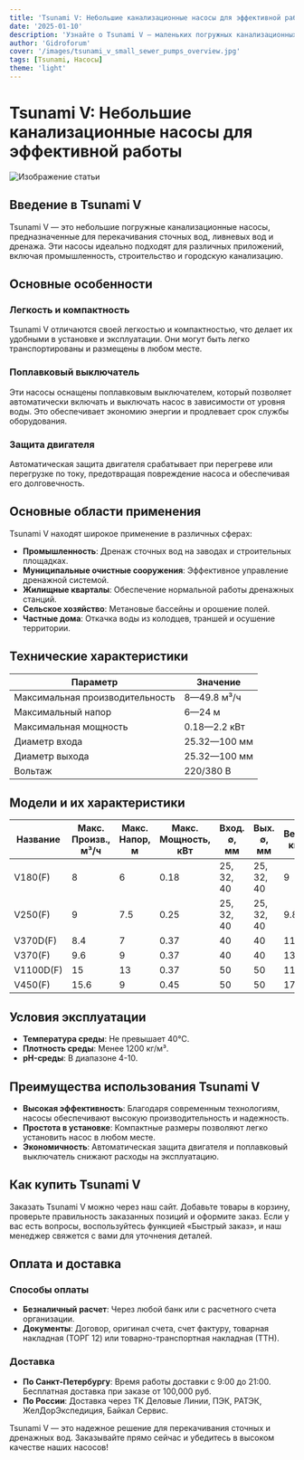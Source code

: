 ```yaml
---
title: 'Tsunami V: Небольшие канализационные насосы для эффективной работы'
date: '2025-01-10'
description: 'Узнайте о Tsunami V — маленьких погружных канализационных насосах, их характеристиках и областях применения. Оптимизируйте работу вашей системы.'
author: 'Gidroforum'
cover: '/images/tsunami_v_small_sewer_pumps_overview.jpg'
tags: [Tsunami, Насосы]
theme: 'light'
---
```


# Tsunami V: Небольшие канализационные насосы для эффективной работы

![Изображение статьи](/images/tsunami_v_small_sewer_pumps_overview.jpg)

## Введение в Tsunami V

Tsunami V — это небольшие погружные канализационные насосы, предназначенные для перекачивания сточных вод, ливневых вод и дренажа. Эти насосы идеально подходят для различных приложений, включая промышленность, строительство и городскую канализацию.

## Основные особенности

### Легкость и компактность
Tsunami V отличаются своей легкостью и компактностью, что делает их удобными в установке и эксплуатации. Они могут быть легко транспортированы и размещены в любом месте.

### Поплавковый выключатель
Эти насосы оснащены поплавковым выключателем, который позволяет автоматически включать и выключать насос в зависимости от уровня воды. Это обеспечивает экономию энергии и продлевает срок службы оборудования.

### Защита двигателя
Автоматическая защита двигателя срабатывает при перегреве или перегрузке по току, предотвращая повреждение насоса и обеспечивая его долговечность.

## Основные области применения

Tsunami V находят широкое применение в различных сферах:

- **Промышленность**: Дренаж сточных вод на заводах и строительных площадках.
- **Муниципальные очистные сооружения**: Эффективное управление дренажной системой.
- **Жилищные кварталы**: Обеспечение нормальной работы дренажных станций.
- **Сельское хозяйство**: Метановые бассейны и орошение полей.
- **Частные дома**: Откачка воды из колодцев, траншей и осушение территории.

## Технические характеристики

| Параметр               | Значение                                |
|------------------------|----------------------------------------|
| Максимальная производительность | 8—49.8 м³/ч                         |
| Максимальный напор      | 6—24 м                                  |
| Максимальная мощность   | 0.18—2.2 кВт                           |
| Диаметр входа           | 25.32—100 мм                            |
| Диаметр выхода          | 25.32—100 мм                            |
| Вольтаж                 | 220/380 В                               |

## Модели и их характеристики

| Название      | Макс. Произв., м³/ч | Макс. Напор, м | Макс. Мощность, кВт | Вход. ∅, мм | Вых. ∅, мм | Вес, кг  |
|---------------|---------------------|-----------------|----------------------|-------------|-------------|----------|
| V180(F)       | 8                   | 6               | 0.18                 | 25, 32, 40   | 25, 32, 40  | 9        |
| V250(F)       | 9                   | 7.5             | 0.25                 | 25, 32, 40   | 25, 32, 40  | 9.8      |
| V370D(F)      | 8.4                 | 7               | 0.37                 | 40           | 40          | 11       |
| V370(F)       | 9.6                 | 9               | 0.37                 | 40           | 40          | 13       |
| V1100D(F)     | 15                  | 13              | 0.37                 | 50           | 50          | 11       |
| V450(F)       | 15.6                | 9               | 0.45                 | 50           | 50          | 17       |

## Условия эксплуатации

- **Температура среды**: Не превышает 40°C.
- **Плотность среды**: Менее 1200 кг/м³.
- **pH-среды**: В диапазоне 4-10.

## Преимущества использования Tsunami V

- **Высокая эффективность**: Благодаря современным технологиям, насосы обеспечивают высокую производительность и надежность.
- **Простота в установке**: Компактные размеры позволяют легко установить насос в любом месте.
- **Экономичность**: Автоматическая защита двигателя и поплавковый выключатель снижают расходы на эксплуатацию.

## Как купить Tsunami V

Заказать Tsunami V можно через наш сайт. Добавьте товары в корзину, проверьте правильность заказанных позиций и оформите заказ. Если у вас есть вопросы, воспользуйтесь функцией «Быстрый заказ», и наш менеджер свяжется с вами для уточнения деталей.

## Оплата и доставка

### Способы оплаты
- **Безналичный расчет**: Через любой банк или с раcчетного счета организации.
- **Документы**: Договор, оригинал счета, счет фактуру, товарная накладная (ТОРГ 12) или товарно-транспортная накладная (ТТН).

### Доставка
- **По Санкт-Петербургу**: Время работы доставки с 9:00 до 21:00. Бесплатная доставка при заказе от 100,000 руб.
- **По России**: Доставка через ТК Деловые Линии, ПЭК, РАТЭК, ЖелДорЭкспедиция, Байкал Сервис.

Tsunami V — это надежное решение для перекачивания сточных и дренажных вод. Заказывайте прямо сейчас и убедитесь в высоком качестве наших насосов!